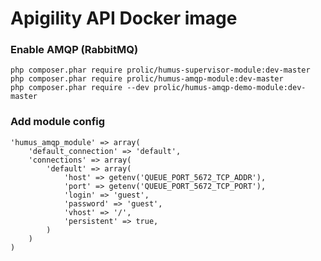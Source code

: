 # Apigility API Docker image #

### Enable AMQP (RabbitMQ) ###

    php composer.phar require prolic/humus-supervisor-module:dev-master
    php composer.phar require prolic/humus-amqp-module:dev-master
    php composer.phar require --dev prolic/humus-amqp-demo-module:dev-master

### Add module config ###

    'humus_amqp_module' => array(
        'default_connection' => 'default',
        'connections' => array(
            'default' => array(
                'host' => getenv('QUEUE_PORT_5672_TCP_ADDR'),
                'port' => getenv('QUEUE_PORT_5672_TCP_PORT'),
                'login' => 'guest',
                'password' => 'guest',
                'vhost' => '/',
                'persistent' => true,
            )
        )
    )

